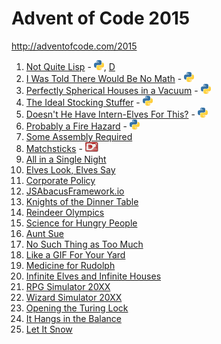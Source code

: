 # Advent of Code 2015

http://adventofcode.com/2015

1. [Not Quite Lisp](http://adventofcode.com/2015/day/1) - [![Python](/images/python.png)](01/one.py), [D](01/one.d)
2. [I Was Told There Would Be No Math](http://adventofcode.com/2015/day/2) - [![Python](/images/python.png)](02/two.py)
3. [Perfectly Spherical Houses in a Vacuum](http://adventofcode.com/2015/day/3) - [![Python](/images/python.png)](03/three.py)
4. [The Ideal Stocking Stuffer](http://adventofcode.com/2015/day/4) - [![Python](/images/python.png)](04/four.py)
5. [Doesn't He Have Intern-Elves For This?](http://adventofcode.com/2015/day/5) - [![Python](/images/python.png)](05/five.py)
6. [Probably a Fire Hazard](http://adventofcode.com/2015/day/6) - [![Python](/images/python.png)](06/six.py)
7. [Some Assembly Required](http://adventofcode.com/2015/day/7)
8. [Matchsticks](http://adventofcode.com/2015/day/8) - [![D](/images/d.png)](08/eight.d)
9. [All in a Single Night](http://adventofcode.com/2015/day/9)
10. [Elves Look, Elves Say](http://adventofcode.com/2015/day/10)
11. [Corporate Policy](http://adventofcode.com/2015/day/11)
12. [JSAbacusFramework.io](http://adventofcode.com/2015/day/12)
13. [Knights of the Dinner Table](http://adventofcode.com/2015/day/13)
14. [Reindeer Olympics](http://adventofcode.com/2015/day/14)
15. [Science for Hungry People](http://adventofcode.com/2015/day/15)
16. [Aunt Sue](http://adventofcode.com/2015/day/16)
17. [No Such Thing as Too Much](http://adventofcode.com/2015/day/17)
18. [Like a GIF For Your Yard](http://adventofcode.com/2015/day/18)
19. [Medicine for Rudolph](http://adventofcode.com/2015/day/19)
20. [Infinite Elves and Infinite Houses](http://adventofcode.com/2015/day/20)
21. [RPG Simulator 20XX](http://adventofcode.com/2015/day/21)
22. [Wizard Simulator 20XX](http://adventofcode.com/2015/day/22)
23. [Opening the Turing Lock](http://adventofcode.com/2015/day/23)
24. [It Hangs in the Balance](http://adventofcode.com/2015/day/24)
25. [Let It Snow](http://adventofcode.com/2015/day/25)
